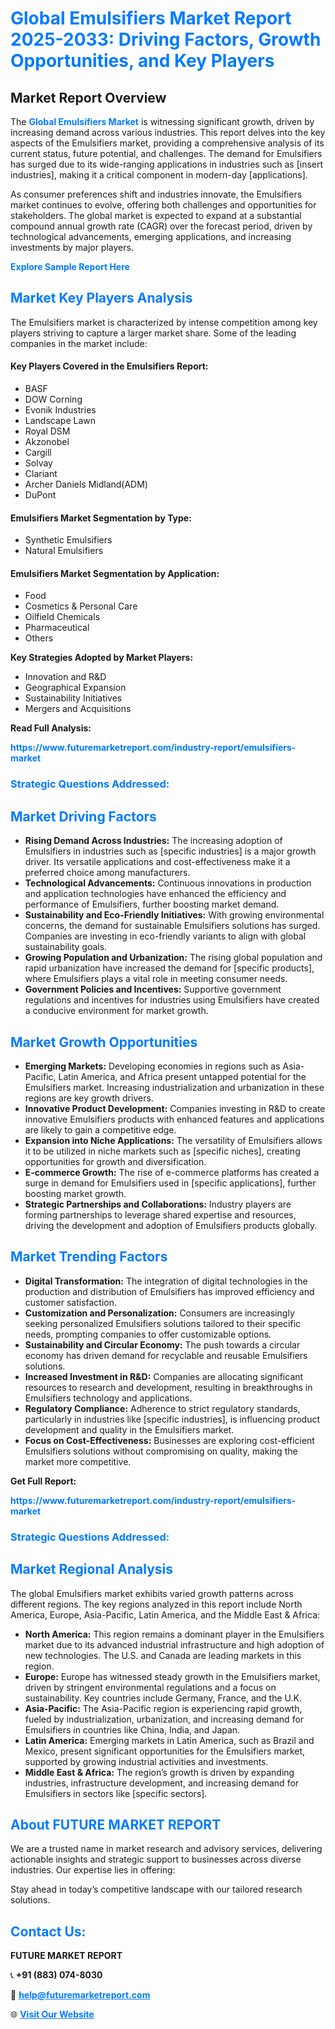 <h1 style="color: #007BFF;">Global Emulsifiers Market Report 2025-2033: Driving Factors, Growth Opportunities, and Key Players</h1>

<section id="overview">
<h2>Market Report Overview</h2>
<p>The <a href="https://www.futuremarketreport.com/industry-report/emulsifiers-market" style="color: #007BFF; text-decoration: none;"><strong>Global Emulsifiers Market</strong></a> is witnessing significant growth, driven by increasing demand across various industries. This report delves into the key aspects of the Emulsifiers market, providing a comprehensive analysis of its current status, future potential, and challenges. The demand for Emulsifiers has surged due to its wide-ranging applications in industries such as [insert industries], making it a critical component in modern-day [applications].</p>
<p>As consumer preferences shift and industries innovate, the Emulsifiers market continues to evolve, offering both challenges and opportunities for stakeholders. The global market is expected to expand at a substantial compound annual growth rate (CAGR) over the forecast period, driven by technological advancements, emerging applications, and increasing investments by major players.</p>
</section>

<section id="overview">
<p><a href="https://www.futuremarketreport.com/request-sample/reportId=83302" style="color: #007BFF; text-decoration: none;"><strong>Explore Sample Report Here</strong></a></p>
</section>

<section id="key-players">
<h2 style="color: #007BFF;">Market Key Players Analysis</h2>
<p>The Emulsifiers market is characterized by intense competition among key players striving to capture a larger market share. Some of the leading companies in the market include:</p>
<h4>Key Players Covered in the Emulsifiers Report:</h4>
<ul><li>BASF</li><li>DOW Corning</li><li>Evonik Industries</li><li>Landscape Lawn</li><li>Royal DSM</li><li>Akzonobel</li><li>Cargill</li><li>Solvay</li><li>Clariant</li><li>Archer Daniels Midland(ADM)</li><li>DuPont</li></ul>
<h4>Emulsifiers Market Segmentation by Type:</h4>
<ul><li>Synthetic Emulsifiers</li><li>Natural Emulsifiers</li></ul>

<h4>Emulsifiers Market Segmentation by Application:</h4>
<ul><li>Food</li><li>Cosmetics &amp; Personal Care</li><li>Oilfield Chemicals</li><li>Pharmaceutical</li><li>Others</li></ul>
<p><strong>Key Strategies Adopted by Market Players:</strong></p>
<ul>
<li>Innovation and R&D</li>
<li>Geographical Expansion</li>
<li>Sustainability Initiatives</li>
<li>Mergers and Acquisitions</li>
</ul>
</section>

<section>
<p><strong>Read Full Analysis: </strong></p><a href="https://www.futuremarketreport.com/industry-report/emulsifiers-market" style="color: #007BFF; text-decoration: none;"><strong>https://www.futuremarketreport.com/industry-report/emulsifiers-market</strong></a>
<h3 style="color: #007BFF;">Strategic Questions Addressed:</h3>
</section>

<section id="driving-factors">
<h2 style="color: #007BFF;">Market Driving Factors</h2>
<ul>
<li><strong>Rising Demand Across Industries:</strong> The increasing adoption of Emulsifiers in industries such as [specific industries] is a major growth driver. Its versatile applications and cost-effectiveness make it a preferred choice among manufacturers.</li>
<li><strong>Technological Advancements:</strong> Continuous innovations in production and application technologies have enhanced the efficiency and performance of Emulsifiers, further boosting market demand.</li>
<li><strong>Sustainability and Eco-Friendly Initiatives:</strong> With growing environmental concerns, the demand for sustainable Emulsifiers solutions has surged. Companies are investing in eco-friendly variants to align with global sustainability goals.</li>
<li><strong>Growing Population and Urbanization:</strong> The rising global population and rapid urbanization have increased the demand for [specific products], where Emulsifiers plays a vital role in meeting consumer needs.</li>
<li><strong>Government Policies and Incentives:</strong> Supportive government regulations and incentives for industries using Emulsifiers have created a conducive environment for market growth.</li>
</ul>
</section>

<section id="growth-opportunities">
<h2 style="color: #007BFF;">Market Growth Opportunities</h2>
<ul>
<li><strong>Emerging Markets:</strong> Developing economies in regions such as Asia-Pacific, Latin America, and Africa present untapped potential for the Emulsifiers market. Increasing industrialization and urbanization in these regions are key growth drivers.</li>
<li><strong>Innovative Product Development:</strong> Companies investing in R&D to create innovative Emulsifiers products with enhanced features and applications are likely to gain a competitive edge.</li>
<li><strong>Expansion into Niche Applications:</strong> The versatility of Emulsifiers allows it to be utilized in niche markets such as [specific niches], creating opportunities for growth and diversification.</li>
<li><strong>E-commerce Growth:</strong> The rise of e-commerce platforms has created a surge in demand for Emulsifiers used in [specific applications], further boosting market growth.</li>
<li><strong>Strategic Partnerships and Collaborations:</strong> Industry players are forming partnerships to leverage shared expertise and resources, driving the development and adoption of Emulsifiers products globally.</li>
</ul>
</section>

<section id="trending-factors">
<h2 style="color: #007BFF;">Market Trending Factors</h2>
<ul>
<li><strong>Digital Transformation:</strong> The integration of digital technologies in the production and distribution of Emulsifiers has improved efficiency and customer satisfaction.</li>
<li><strong>Customization and Personalization:</strong> Consumers are increasingly seeking personalized Emulsifiers solutions tailored to their specific needs, prompting companies to offer customizable options.</li>
<li><strong>Sustainability and Circular Economy:</strong> The push towards a circular economy has driven demand for recyclable and reusable Emulsifiers solutions.</li>
<li><strong>Increased Investment in R&D:</strong> Companies are allocating significant resources to research and development, resulting in breakthroughs in Emulsifiers technology and applications.</li>
<li><strong>Regulatory Compliance:</strong> Adherence to strict regulatory standards, particularly in industries like [specific industries], is influencing product development and quality in the Emulsifiers market.</li>
<li><strong>Focus on Cost-Effectiveness:</strong> Businesses are exploring cost-efficient Emulsifiers solutions without compromising on quality, making the market more competitive.</li>
</ul>
</section>

<section>
<p><strong>Get Full Report: </strong></p><a href="https://www.futuremarketreport.com/industry-report/emulsifiers-market" style="color: #007BFF; text-decoration: none;"><strong>https://www.futuremarketreport.com/industry-report/emulsifiers-market</strong></a>
<h3 style="color: #007BFF;">Strategic Questions Addressed:</h3>
</section>


<section id="regional-analysis">
<h2 style="color: #007BFF;">Market Regional Analysis</h2>
<p>The global Emulsifiers market exhibits varied growth patterns across different regions. The key regions analyzed in this report include North America, Europe, Asia-Pacific, Latin America, and the Middle East & Africa:</p>
<ul>
<li><strong>North America:</strong> This region remains a dominant player in the Emulsifiers market due to its advanced industrial infrastructure and high adoption of new technologies. The U.S. and Canada are leading markets in this region.</li>
<li><strong>Europe:</strong> Europe has witnessed steady growth in the Emulsifiers market, driven by stringent environmental regulations and a focus on sustainability. Key countries include Germany, France, and the U.K.</li>
<li><strong>Asia-Pacific:</strong> The Asia-Pacific region is experiencing rapid growth, fueled by industrialization, urbanization, and increasing demand for Emulsifiers in countries like China, India, and Japan.</li>
<li><strong>Latin America:</strong> Emerging markets in Latin America, such as Brazil and Mexico, present significant opportunities for the Emulsifiers market, supported by growing industrial activities and investments.</li>
<li><strong>Middle East & Africa:</strong> The region’s growth is driven by expanding industries, infrastructure development, and increasing demand for Emulsifiers in sectors like [specific sectors].</li>
</ul>
</section>

<footer>
<h2 style="color: #007BFF;">About FUTURE MARKET REPORT</h2>
<p>We are a trusted name in market research and advisory services, delivering actionable insights and strategic support to businesses across diverse industries. Our expertise lies in offering:</p>

<p>Stay ahead in today’s competitive landscape with our tailored research solutions.</p>

<h2 style="color: #007BFF;">Contact Us:</h2>
<p><strong>FUTURE MARKET REPORT</strong></p>
<p>📞 <strong>+91 (883) 074-8030</strong></p>
<p>📧 <strong><a href="mailto:help@futuremarketreport.com" style="color: #007BFF;">help@futuremarketreport.com</a></strong></p>
<p>🌐 <strong><a href="https://www.futuremarketreport.com/" style="color: #007BFF;">Visit Our Website</a></strong></p>
</footer>